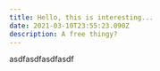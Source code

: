 ```yaml
---
title: Hello, this is interesting...
date: 2021-03-10T23:55:23.090Z
description: A free thingy?
---
```

asdfasdfasdfasdf